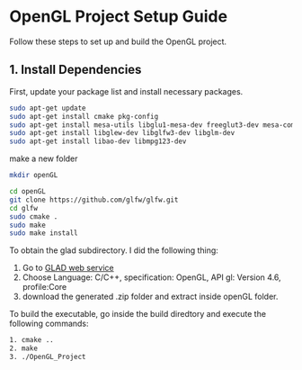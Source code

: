 # OpenGL Project Setup Guide

Follow these steps to set up and build the OpenGL project.

## 1. Install Dependencies

First, update your package list and install necessary packages.

```bash
sudo apt-get update
sudo apt-get install cmake pkg-config
sudo apt-get install mesa-utils libglu1-mesa-dev freeglut3-dev mesa-common-dev
sudo apt-get install libglew-dev libglfw3-dev libglm-dev
sudo apt-get install libao-dev libmpg123-dev
```

make a new folder
```bash
mkdir openGL
```
```bash
cd openGL
git clone https://github.com/glfw/glfw.git
cd glfw
sudo cmake .
sudo make
sudo make install
```

To obtain the glad subdirectory. I did the following thing:
1. Go to [GLAD web service](https://glad.dav1d.de/)
2. Choose Language: C/C++, specification: OpenGL, API gl: Version 4.6, profile:Core
3. download the generated .zip folder and extract inside openGL folder.

To build the executable, go inside the build diredtory and execute the following commands:
```bash
1. cmake ..
2. make
3. ./OpenGL_Project
```
